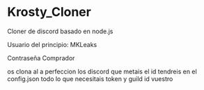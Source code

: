 # Krosty_Cloner
Cloner de discord basado en node.js

Usuario del principio: MKLeaks

Contraseña Comprador 

os clona al a perfeccion los discord que metais el id tendreis en el config.json todo lo que necesitais token y guild id vuestro 
